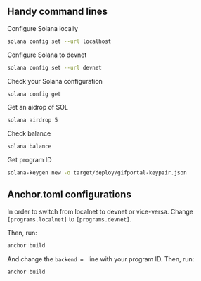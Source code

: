 ## Handy command lines

Configure Solana locally
```bash
solana config set --url localhost
```

Configure Solana to devnet
```bash
solana config set --url devnet
```

Check your Solana configuration
```bash
solana config get
```

Get an aidrop of SOL
```bash
solana airdrop 5
```

Check balance
```bash
solana balance
```

Get program ID
```bash
solana-keygen new -o target/deploy/gifportal-keypair.json
```

## Anchor.toml configurations
In order to switch from localnet to devnet or vice-versa.
Change `[programs.localnet]` to `[programs.devnet]`.

Then, run:
```bash
anchor build
```
And change the `backend = ` line with your program ID.
Then, run:
```bash
anchor build
```